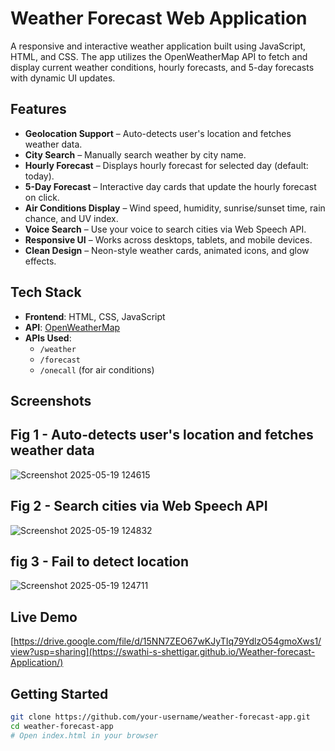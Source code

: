 # Weather Forecast Web Application

A responsive and interactive weather application built using JavaScript, HTML, and CSS. The app utilizes the OpenWeatherMap API to fetch and display current weather conditions, hourly forecasts, and 5-day forecasts with dynamic UI updates.

## Features

- **Geolocation Support** – Auto-detects user's location and fetches weather data.
- **City Search** – Manually search weather by city name.
- **Hourly Forecast** – Displays hourly forecast for selected day (default: today).
- **5-Day Forecast** – Interactive day cards that update the hourly forecast on click.
- **Air Conditions Display** – Wind speed, humidity, sunrise/sunset time, rain chance, and UV index.
- **Voice Search** – Use your voice to search cities via Web Speech API.
- **Responsive UI** – Works across desktops, tablets, and mobile devices.
- **Clean Design** – Neon-style weather cards, animated icons, and glow effects.

## Tech Stack

- **Frontend**: HTML, CSS, JavaScript
- **API**: [OpenWeatherMap](https://openweathermap.org/)
- **APIs Used**:
  - `/weather`
  - `/forecast`
  - `/onecall` (for air conditions)

## Screenshots

## Fig 1 - Auto-detects user's location and fetches weather data
![Screenshot 2025-05-19 124615](https://github.com/user-attachments/assets/2145f7e2-500e-48f5-9836-117e2d946c1f)

## Fig 2 - Search cities via Web Speech API
![Screenshot 2025-05-19 124832](https://github.com/user-attachments/assets/79d73715-6e54-480f-ae59-52dc3ac4ab7a)

## fig 3 - Fail to detect location
![Screenshot 2025-05-19 124711](https://github.com/user-attachments/assets/ea38723f-4adf-4a95-8757-c8ec0c531742)

## Live Demo
[https://drive.google.com/file/d/15NN7ZEO67wKJyTIq79YdlzO54gmoXws1/view?usp=sharing](https://swathi-s-shettigar.github.io/Weather-forecast-Application/)
## Getting Started

```bash
git clone https://github.com/your-username/weather-forecast-app.git
cd weather-forecast-app
# Open index.html in your browser
